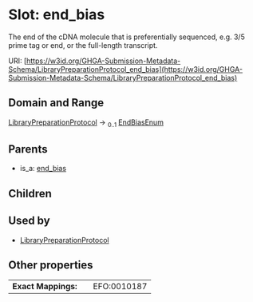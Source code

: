 
# Slot: end_bias


The end of the cDNA molecule that is preferentially sequenced, e.g. 3/5 prime tag or end, or the full-length transcript.

URI: [https://w3id.org/GHGA-Submission-Metadata-Schema/LibraryPreparationProtocol_end_bias](https://w3id.org/GHGA-Submission-Metadata-Schema/LibraryPreparationProtocol_end_bias)


## Domain and Range

[LibraryPreparationProtocol](LibraryPreparationProtocol.md) &#8594;  <sub>0..1</sub> [EndBiasEnum](EndBiasEnum.md)

## Parents

 *  is_a: [end_bias](end_bias.md)

## Children


## Used by

 * [LibraryPreparationProtocol](LibraryPreparationProtocol.md)

## Other properties

|  |  |  |
| --- | --- | --- |
| **Exact Mappings:** | | EFO:0010187 |

